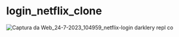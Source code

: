 # login_netflix_clone
![Captura da Web_24-7-2023_104959_netflix-login darklery repl co](https://github.com/Darklery/login_netflix_clone/assets/97713511/55d68e18-8e3b-4dd2-90b5-338b65939de8)
